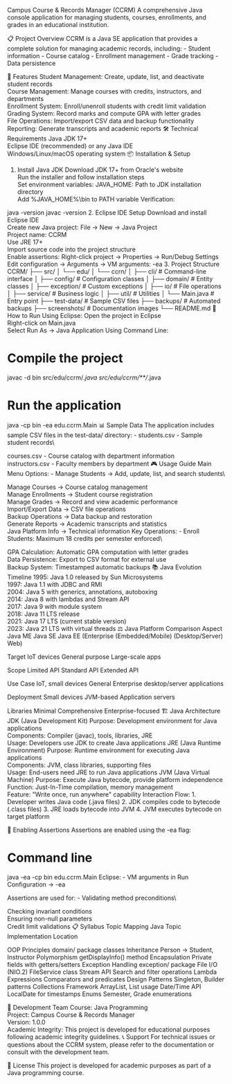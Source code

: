 Campus Course & Records Manager (CCRM)
A comprehensive Java console application for managing students, courses, enrollments, and grades in an educational institution.

📋 Project Overview
CCRM is a Java SE application that provides a complete solution for managing academic records, including: - Student information - Course catalog - Enrollment management - Grade tracking - Data persistence

🚀 Features
Student Management: Create, update, list, and deactivate student records\
Course Management: Manage courses with credits, instructors, and departments\
Enrollment System: Enroll/unenroll students with credit limit validation\
Grading System: Record marks and compute GPA with letter grades\
File Operations: Import/export CSV data and backup functionality\
Reporting: Generate transcripts and academic reports
🛠️ Technical Requirements
Java JDK 17+\
Eclipse IDE (recommended) or any Java IDE\
Windows/Linux/macOS operating system
📦 Installation & Setup
1. Install Java JDK
Download JDK 17+ from Oracle's website\
Run the installer and follow installation steps\
Set environment variables:
JAVA_HOME: Path to JDK installation directory\
Add %JAVA_HOME%\bin to PATH variable
Verification:

java -version
javac -version
2. Eclipse IDE Setup
Download and install Eclipse IDE\
Create new Java project:
File → New → Java Project\
Project name: CCRM\
Use JRE 17+\
Import source code into the project structure\
Enable assertions:
Right-click project → Properties → Run/Debug Settings\
Edit configuration → Arguments → VM arguments: -ea
3. Project Structure
CCRM/
├── src/
│   └── edu/
│       └── ccrn/
│           ├── cli/           # Command-line interface
│           ├── config/        # Configuration classes
│           ├── domain/        # Entity classes
│           ├── exception/     # Custom exceptions
│           ├── io/            # File operations
│           ├── service/       # Business logic
│           ├── util/          # Utilities
│           └── Main.java      # Entry point
├── test-data/                 # Sample CSV files
├── backups/                   # Automated backups
├── screenshots/               # Documentation images
└── README.md
🎯 How to Run
Using Eclipse:
Open the project in Eclipse\
Right-click on Main.java\
Select Run As → Java Application
Using Command Line:
# Compile the project
javac -d bin src/edu/ccrm/*.java src/edu/ccrm/**/*.java

# Run the application
java -cp bin -ea edu.ccrm.Main
📊 Sample Data
The application includes sample CSV files in the test-data/ directory: - students.csv - Sample student records\

courses.csv - Course catalog with department information\
instructors.csv - Faculty members by department
🎮 Usage Guide
Main Menu Options: - Manage Students → Add, update, list, and search students\

Manage Courses → Course catalog management\
Manage Enrollments → Student course registration\
Manage Grades → Record and view academic performance\
Import/Export Data → CSV file operations\
Backup Operations → Data backup and restoration\
Generate Reports → Academic transcripts and statistics\
Java Platform Info → Technical information
Key Operations: - Enroll Students: Maximum 18 credits per semester enforced\

GPA Calculation: Automatic GPA computation with letter grades\
Data Persistence: Export to CSV format for external use\
Backup System: Timestamped automatic backups
📚 Java Evolution Timeline
1995: Java 1.0 released by Sun Microsystems\
1997: Java 1.1 with JDBC and RMI\
2004: Java 5 with generics, annotations, autoboxing\
2014: Java 8 with lambdas and Stream API\
2017: Java 9 with module system\
2018: Java 11 LTS release\
2021: Java 17 LTS (current stable version)\
2023: Java 21 LTS with virtual threads
⚖️ Java Platform Comparison
Aspect Java ME Java SE Java EE (Enterprise (Embedded/Mobile) (Desktop/Server) Web)

Target IoT devices General purpose Large-scale apps

Scope Limited API Standard API Extended API

Use Case IoT, small devices General Enterprise desktop/server applications

Deployment Small devices JVM-based Application servers

Libraries Minimal Comprehensive Enterprise-focused
🏗️ Java Architecture
JDK (Java Development Kit)
Purpose: Development environment for Java applications\
Components: Compiler (javac), tools, libraries, JRE\
Usage: Developers use JDK to create Java applications
JRE (Java Runtime Environment)
Purpose: Runtime environment for executing Java applications\
Components: JVM, class libraries, supporting files\
Usage: End-users need JRE to run Java applications
JVM (Java Virtual Machine)
Purpose: Execute Java bytecode, provide platform independence\
Function: Just-In-Time compilation, memory management\
Feature: "Write once, run anywhere" capability
Interaction Flow: 1. Developer writes Java code (.java files)
2. JDK compiles code to bytecode (.class files)
3. JRE loads bytecode into JVM
4. JVM executes bytecode on target platform

🧪 Enabling Assertions
Assertions are enabled using the -ea flag:

# Command line
java -ea -cp bin edu.ccrm.Main
Eclipse: - VM arguments in Run Configuration → -ea

Assertions are used for: - Validating method preconditions\

Checking invariant conditions\
Ensuring non-null parameters\
Credit limit validations
📋 Syllabus Topic Mapping
Java Topic Implementation Location

OOP Principles domain/ package classes Inheritance Person → Student, Instructor Polymorphism getDisplayInfo() method Encapsulation Private fields with getters/setters Exception Handling exception/ package File I/O (NIO.2) FileService class Stream API Search and filter operations Lambda Expressions Comparators and predicates Design Patterns Singleton, Builder patterns Collections Framework ArrayList, List usage Date/Time API LocalDate for timestamps Enums Semester, Grade enumerations

👥 Development Team
Course: Java Programming\
Project: Campus Course & Records Manager\
Version: 1.0.0\
Academic Integrity: This project is developed for educational purposes following academic integrity guidelines.
📞 Support
For technical issues or questions about the CCRM system, please refer to the documentation or consult with the development team.

📄 License
This project is developed for academic purposes as part of a Java programming course.
